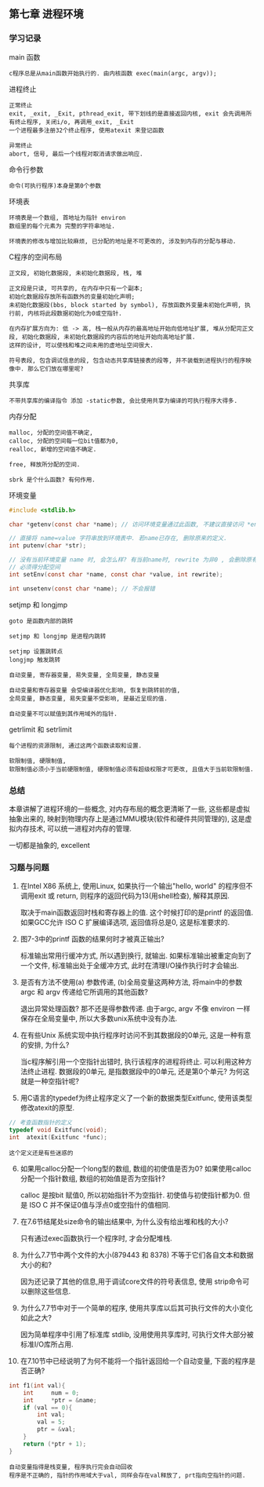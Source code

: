 
## 第七章 进程环境

### 学习记录

main 函数 

	c程序总是从main函数开始执行的. 由内核函数 exec(main(argc, argv));

进程终止
	
	正常终止
	exit, _exit, _Exit, pthread_exit, 带下划线的是直接返回内核, exit 会先调用所有终止程序, 关闭i/o, 再调用_exit, _Exit
	一个进程最多注册32个终止程序, 使用atexit 来登记函数

	异常终止
	abort, 信号, 最后一个线程对取消请求做出响应. 

命令行参数

	命令(可执行程序)本身是第0个参数

环境表
	
	环境表是一个数组, 首地址为指针 environ
	数组里的每个元素为 完整的字符串地址. 

	环境表的修改与增加比较麻烦, 已分配的地址是不可更改的, 涉及到内存的分配与移动. 

C程序的空间布局

	正文段, 初始化数据段, 未初始化数据段, 栈, 堆

	正文段是只读, 可共享的, 在内存中只有一个副本; 
	初始化数据段存放所有函数外的变量初始化声明;
	未初始化数据段(bbs, block started by symbol), 存放函数外变量未初始化声明, 执行前, 内核将此段数据初始化为0或空指针. 

	在内存扩展方向为: 低 -> 高, 栈一般从内存的最高地址开始向低地址扩展, 堆从分配完正文段, 初始化数据段, 未初始化数据段的内容后的地址开始向高地址扩展. 
	这样的设计, 可以使栈和堆之间未用的虚地址空间很大. 

	符号表段, 包含调试信息的段, 包含动态共享库链接表的段等, 并不装载到进程执行的程序映像中. 那么它们放在哪里呢? 

共享库

	不带共享库的编译指令 添加 -static参数, 会比使用共享为编译的可执行程序大得多. 

内存分配

	malloc, 分配的空间值不确定,
	calloc, 分配的空间每一位bit值都为0,
	realloc, 新增的空间值不确定. 

	free, 释放所分配的空间. 

	sbrk 是个什么函数? 有何作用. 

环境变量

```c
#include <stdlib.h>

char *getenv(const char *name); // 访问环境变量通过此函数, 不建议直接访问 *environ

// 直接将 name=value 字符串放到环境表中. 若name已存在, 删除原来的定义. 
int putenv(char *str);			

// 没有当前环境变量 name 时, 会怎么样? 有当前name时, rewrite 为非0 , 会删除原有定义, 为零不删除, 值也不会替换, 也不会报错
// 必须得分配空间
int setEnv(const char *name, const char *value, int rewrite); 

int unsetenv(const char *name); // 不会报错
```

setjmp 和 longjmp

	goto 是函数内部的跳转

	setjmp 和 longjmp 是进程内跳转
	
	setjmp 设置跳转点
	longjmp 触发跳转

	自动变量, 寄存器变量, 易失变量, 全局变量, 静态变量
	
	自动变量和寄存器变量 会受编译器优化影响, 恢复到跳转前的值,
	全局变量, 静态变量, 易失变量不受影响, 是最近呈现的值. 

	自动变量不可以赋值到其作用域外的指针. 

getrlimit 和 setrlimit

	每个进程的资源限制, 通过这两个函数读取和设置. 

	软限制值, 硬限制值, 
	软限制值必须小于当前硬限制值, 硬限制值必须有超级权限才可更改, 且值大于当前软限制值. 

### 总结

本章讲解了进程环境的一些概念, 对内存布局的概念更清晰了一些, 这些都是虚拟抽象出来的, 映射到物理内存上是通过MMU模块(软件和硬件共同管理的), 这是虚拟内存技术, 可以统一进程对内存的管理. 

一切都是抽象的, excellent

### 习题与问题

1. 在Intel X86 系统上, 使用Linux, 如果执行一个输出"hello, world" 的程序但不调用exit 或 return, 则程序的返回代码为13(用shell检查), 解释其原因. 

	取决于main函数返回时栈和寄存器上的值. 这个时候打印的是printf 的返回值. 
	如果GCC允许 ISO C 扩展编译选项, 返回值将总是0, 这是标准要求的. 

2. 图7-3中的printf 函数的结果何时才被真正输出? 

	标准输出常用行缓冲方式, 所以遇到换行, 就输出. 
	如果标准输出被重定向到了一个文件, 标准输出处于全缓冲方式, 此时在清理I/O操作执行时才会输出. 

3. 是否有方法不使用(a) 参数传递, (b)全局变量这两种方法, 将main中的参数argc 和 argv 传递给它所调用的其他函数? 
	
	退出异常处理函数? 那不还是得参数传递. 
	由于argc, argv 不像 environ 一样保存在全局变量中, 所以大多数unix系统中没有办法. 

4. 在有些Unix 系统实现中执行程序时访问不到其数据段的0单元, 这是一种有意的安排, 为什么?

	当c程序解引用一个空指针出错时, 执行该程序的进程将终止. 可以利用这种方法终止进程. 
	数据段的0单元, 是指数据段中的0单元, 还是第0个单元? 为何这就是一种空指针呢?

5. 用C语言的typedef为终止程序定义了一个新的数据类型Exitfunc, 使用该类型修改atexit的原型.

```c
// 考查函数指针的定义
typedef void Exitfunc(void);
int  atexit(Exitfunc *func);
```
	这个定义还是有些迷惑的

6. 如果用calloc分配一个long型的数组, 数组的初使值是否为0? 如果使用calloc分配一个指针数组, 数组的初始值是否为空指针?

	calloc 是按bit 赋值0, 所以初始指针不为空指针. 初使值与初使指针都为0. 
	但是 ISO C 并不保证0值与浮点0或空指什的值相同.

7. 在7.6节结尾处size命令的输出结果中, 为什么没有给出堆和栈的大小?

	只有通过exec函数执行一个程序时, 才会分配堆栈. 

8. 为什么7.7节中两个文件的大小(879443 和 8378) 不等于它们各自文本和数据大小的和?

	因为还记录了其他的信息,用于调试core文件的符号表信息, 使用 strip命令可以删除这些信息. 

9. 为什么7.7节中对于一个简单的程序, 使用共享库以后其可执行文件的大小变化如此之大? 

	因为简单程序中引用了标准库 stdlib, 没用使用共享库时, 可执行文件大部分被标准I/O库所占用. 

10. 在7.10节中已经说明了为何不能将一个指针返回给一个自动变量, 下面的程序是否正确?

```c
int f1(int val){
	int		num = 0;
	int		*ptr = &name;
	if (val == 0){
		int val;
		val = 5;
		ptr = &val;
	}
	return (*ptr + 1);
}
```

	自动变量指得是栈变量, 程序执行完会自动回收
	程序是不正确的, 指针的作用域大于val, 同样会存在val释放了, prt指向空指针的问题. 
